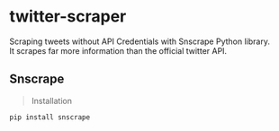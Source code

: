 # twitter-scraper

Scraping tweets without API Credentials with Snscrape Python library. <br>
It scrapes far more information than the official twitter API.

## Snscrape

> Installation
```python:
pip install snscrape
```